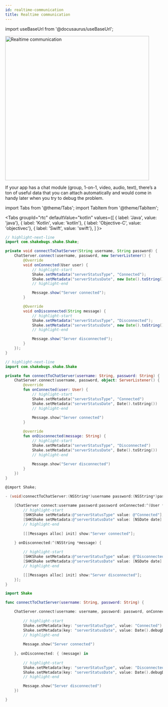 ```yaml
---
id: realtime-communication
title: Realtime communication
---
```

import useBaseUrl from '@docusaurus/useBaseUrl';

<div class='text--center'>
<img
  alt='Realtime communication'
  src={useBaseUrl('img/docs-realtime-communication@2x.png')}
  width='460'
/>
</div>

If your app has a chat module (group, 1-on-1, video, audio, text), there’s a ton of useful data that you can attach automatically and would come in handy later when you try to debug the problem.

import Tabs from '@theme/Tabs';
import TabItem from '@theme/TabItem';

<Tabs
  groupId="rtc"
  defaultValue="kotlin"
  values={[
    { label: 'Java', value: 'java'},
    { label: 'Kotlin', value: 'kotlin'},
    { label: 'Objective-C', value: 'objectivec'},
    { label: 'Swift', value: 'swift'},
  ]
}>

<TabItem value="java">

```java title="App.java"
// highlight-next-line
import com.shakebugs.shake.Shake;

private void connectToChatServer(String username, String password) {
    ChatServer.connect(username, password, new ServerListener() {
        @Override
        void onConnected(User user) {
            // highlight-start
            Shake.setMetadata("serverStatusType", "Connected");
            Shake.setMetadata("serverStatusDate", new Date().toString());
            // highlight-end

            Message.show("Server connected");
        }

        @Override
        void onDisconnected(String message) {
            // highlight-start
            Shake.setMetadata("serverStatusType", "Disconnected");
            Shake.setMetadata("serverStatusDate", new Date().toString());
            // highlight-end

            Message.show("Server disconnected");
        }
    });   
}
```

</TabItem>

<TabItem value="kotlin">

```kotlin title="App.kt"
// highlight-next-line
import com.shakebugs.shake.Shake

private fun connectToChatServer(username: String, password: String) {
    ChatServer.connect(username, password, object: ServerListener() {
        @override
        fun onConnected(user: User) {
            // highlight-start
            Shake.setMetadata("serverStatusType", "Connected")
            Shake.setMetadata("serverStatusDate", Date().toString())
            // highlight-end
            
            Message.show("Server connected")
        }

        @override
        fun onDisconnected(message: String) {
            // highlight-start
            Shake.setMetadata("serverStatusType", "Disconnected")
            Shake.setMetadata("serverStatusDate", Date().toString())
            // highlight-end
            
            Message.show("Server disconnected")
        }
    })
}
```

</TabItem>

<TabItem value="objectivec">

```objectivec title="AppDelegate.m"
@import Shake;

- (void)connectToChatServer:(NSString*)username password:(NSString*)password {
    
    [ChatServer connect:username password:password onConnected:^(User *user) {
        // highlight-start
        [SHKShake setMetadata:@"serverStatusType" value: @"Connected"];
        [SHKShake setMetadata:@"serverStatusDate" value: [NSDate date].debugDescription]; // convert to string
        // highlight-end
        
        [[[Messages alloc] init] show:"Server connected"];
        
    } onDisconnected:^(NSString *message) {

        // highlight-start
        [SHKShake setMetadata:@"serverStatusType" value: @"Disconnected"];
        [SHKShake setMetadata:@"serverStatusDate" value: [NSDate date].debugDescription]; // convert to string
        // highlight-end

        [[[Messages alloc] init] show:"Server disconnected"];
    }];
}
```

</TabItem>

<TabItem value="swift">

```swift title="AppDelegate.swift"
import Shake

func connectToChatServer(username: String, password: String) {

    ChatServer.connect(username: username, password: password, onConnected: { (user) in
    
        // highlight-start
        Shake.setMetadata(key: "serverStatusType", value: "Connected")
        Shake.setMetadata(key: "serverStatusDate", value: Date().debugDescription) // convert to string
        // highlight-end
        
        Message.show("Server connected")
        
    }, onDisconnected: { (message) in
        
        // highlight-start
        Shake.setMetadata(key: "serverStatusType", value: "Disconnected")
        Shake.setMetadata(key: "serverStatusDate", value: Date().debugDescription) // convert to string
        // highlight-end

        Message.show("Server disconnected")
    })

}
```

</TabItem>

</Tabs>
